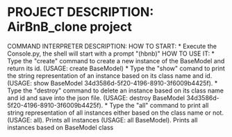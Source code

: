 # PROJECT DESCRIPTION: AirBnB_clone project
 COMMAND INTERPRETER DESCRIPTION:
    HOW TO START:
        * Execute the Console.py, the shell will start with a prompt "(hbnb)"
    HOW TO USE IT:
        * Type the "create" command to create a new instance of the BaseModel and return its id.
          (USAGE: create BaseModel)
        * Type the "show" comand to print the string representation of an instance based on its class name and id.
          (USAGE: show BaseModel 34d3586d-5f20-4196-8910-3f6009b4425f).
        * Type the "destroy" command to delete an instance based on its class name and id and save into the json file.
          (USAGE: destroy BaseModel 34d3586d-5f20-4196-8910-3f6009b4425f).
        * Type the "all" command to print all string representation of all instances either based on the class name or not.
          (USAGE: all). Prints all instances
          (USAGE: all BaseModel). Prints all instances based on BaseModel class
